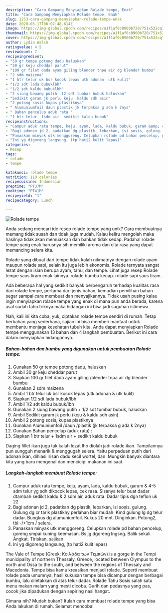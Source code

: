 ```yaml
---
description: "Cara Gampang Menyiapkan Rolade tempe, Enak"
title: "Cara Gampang Menyiapkan Rolade tempe, Enak"
slug: 1253-cara-gampang-menyiapkan-rolade-tempe-enak
date: 2020-05-17T06:07:48.614Z
image: https://img-global.cpcdn.com/recipes/a1f1af0c8900b720/751x532cq70/rolade-tempe-foto-resep-utama.jpg
thumbnail: https://img-global.cpcdn.com/recipes/a1f1af0c8900b720/751x532cq70/rolade-tempe-foto-resep-utama.jpg
cover: https://img-global.cpcdn.com/recipes/a1f1af0c8900b720/751x532cq70/rolade-tempe-foto-resep-utama.jpg
author: Lydia Walsh
ratingvalue: 4.5
reviewcount: 7
recipeingredient:
- "50 gr tempe potong dadu haluskan"
- "30 gr keju cheddar parut"
- "100 gr filet dada ayam giling blender tnpa air dg blender bumbu"
- "2 sdm maizena"
- "1 btr telur uk bsr kocok lepas utk adonan  utk kulit"
- "1/2 sdt lada bubuklbh"
- "1/2 sdt kaldu bubuklbh"
- "2 siung bawang putih  12 sdt tumbar bubuk haluskan"
- "Sedikit garam jk perlu keju  kaldu sdh asin"
- "2 potong sosis kupas plastiknya"
- " Alumuniumfoil daun plastik jk terpaksa g ada k 2nya"
- " Bahan pencelup aduk rata "
- "1 btr telur  1sdm air  sedikit kaldu bubuk"
recipeinstructions:
- "Campur aduk rata tempe, keju, ayam, lada, kaldu bubuk, garam &amp; 4-5 sdm telur yg sdh dikocok lepas, cek rasa. Sisanya telur buat dadar dtambah sedikit kaldu &amp; 2 sdm air, aduk rata. Dadar tipis dgn teflon uk 22"
- "Bagi adonan jd 2, padatkan dg plastik, lebarkan, isi sosis, gulung. Gulung dg cr tarik plastikny perlahan biar mudah. Kmd gulung lg dg telur dadar. Bungkus dg alumuniumfoil. Kukus 20 mnt. Dinginkan. Potong2, tbl -/+1cm / selera."
- "Panaskan minyak utk menggoreng. Celupkan rolade pd bahan pencelup, goreng smpai kuning keemasan. Bs jg dgoreng lngsng. Balik sekali. Angkat. Tiriskan, sajikan"
- "Ini yg digoreng langsung, (tp hati2 kulit lepas)"
categories:
- Resep
tags:
- rolade
- tempe

katakunci: rolade tempe 
nutrition: 110 calories
recipecuisine: Indonesian
preptime: "PT37M"
cooktime: "PT41M"
recipeyield: "1"
recipecategory: Lunch

---
```



![Rolade tempe](https://img-global.cpcdn.com/recipes/a1f1af0c8900b720/751x532cq70/rolade-tempe-foto-resep-utama.jpg)

Anda sedang mencari ide resep rolade tempe yang unik? Cara membuatnya memang tidak susah dan tidak juga mudah. Kalau keliru mengolah maka hasilnya tidak akan memuaskan dan bahkan tidak sedap. Padahal rolade tempe yang enak harusnya sih memiliki aroma dan cita rasa yang dapat memancing selera kita.

Rolade yang dibuat dari tempe tidak kalah nikmatnya dengan rolade ayam maupun rolade sapi, selain itu juga lebih ekonomis. Rolade ternyata sangat lezat dengan isian berupa ayam, tahu, dan tempe. Lihat juga resep Rolade tempe saus tiram enak lainnya. rolade bumbu kecap. rolade sapi saus tiram.

Ada beberapa hal yang sedikit banyak berpengaruh terhadap kualitas rasa dari rolade tempe, pertama dari jenis bahan, kemudian pemilihan bahan segar sampai cara membuat dan menyajikannya. Tidak usah pusing kalau ingin menyiapkan rolade tempe yang enak di mana pun anda berada, karena asal sudah tahu triknya maka hidangan ini bisa jadi suguhan istimewa.


Nah, kali ini kita coba, yuk, ciptakan rolade tempe sendiri di rumah. Tetap berbahan yang sederhana, sajian ini bisa memberi manfaat untuk membantu menjaga kesehatan tubuh kita. Anda dapat menyiapkan Rolade tempe menggunakan 13 bahan dan 4 langkah pembuatan. Berikut ini cara dalam menyiapkan hidangannya.

<!--inarticleads1-->

##### Bahan-bahan dan bumbu yang digunakan untuk pembuatan Rolade tempe:

1. Gunakan 50 gr tempe potong dadu, haluskan
1. Ambil 30 gr keju cheddar parut
1. Siapkan 100 gr filet dada ayam giling /blender tnpa air dg blender bumbu
1. Gunakan 2 sdm maizena
1. Ambil 1 btr telur uk bsr kocok lepas (utk adonan &amp; utk kulit)
1. Siapkan 1/2 sdt lada bubuk/lbh
1. Ambil 1/2 sdt kaldu bubuk/lbh
1. Gunakan 2 siung bawang putih + 1/2 sdt tumbar bubuk, haluskan
1. Ambil Sedikit garam jk perlu (keju &amp; kaldu sdh asin)
1. Ambil 2 potong sosis, kupas plastiknya
1. Gunakan  Alumuniumfoil /daun /plastik (jk terpaksa g ada k 2nya)
1. Gunakan  Bahan pencelup (aduk rata) :
1. Siapkan 1 btr telur + 1sdm air + sedikit kaldu bubuk


Daging fillet ikan juga tak kalah lezat lho diolah jadi rolade ikan. Tampilannya pun sungguh menarik &amp; menggugah selera. Yaitu perpaduan putih dari adonan ikan, dihiasi irisan dadu kecil wortel, dan. Mungkin banyak diantara kita yang baru mengenal dan mencicipi makanan ini saat. 

<!--inarticleads2-->

##### Langkah-langkah membuat Rolade tempe:

1. Campur aduk rata tempe, keju, ayam, lada, kaldu bubuk, garam &amp; 4-5 sdm telur yg sdh dikocok lepas, cek rasa. Sisanya telur buat dadar dtambah sedikit kaldu &amp; 2 sdm air, aduk rata. Dadar tipis dgn teflon uk 22
1. Bagi adonan jd 2, padatkan dg plastik, lebarkan, isi sosis, gulung. Gulung dg cr tarik plastikny perlahan biar mudah. Kmd gulung lg dg telur dadar. Bungkus dg alumuniumfoil. Kukus 20 mnt. Dinginkan. Potong2, tbl -/+1cm / selera.
1. Panaskan minyak utk menggoreng. Celupkan rolade pd bahan pencelup, goreng smpai kuning keemasan. Bs jg dgoreng lngsng. Balik sekali. Angkat. Tiriskan, sajikan
1. Ini yg digoreng langsung, (tp hati2 kulit lepas)


The Vale of Tempe (Greek: Κοιλάδα των Τεμπών) is a gorge in the Tempi municipality of northern Thessaly, Greece, located between Olympus to the north and Ossa to the south, and between the regions of Thessaly and Macedonia. Tempe bisa kamu kreasikan menjadi rolade. Seperti membuat rolade pada umumnya, hasil kukusan tempe bisa dicampur dengan berbagai bumbu, lalu diletakkan di atas telur dadar. Rolade Tahu Sosis salah satu menu makan malam yang mesti dicoba. Gurih dan pedasnya yang pas, cocok jika dipadukan dengan sepiring nasi hangat. 

Gimana nih? Mudah bukan? Itulah cara membuat rolade tempe yang bisa Anda lakukan di rumah. Selamat mencoba!
